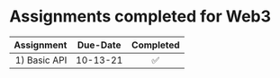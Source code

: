 # Assignments completed for Web3

| Assignment | Due-Date | Completed |
|-----------:|:---------:|:------------:|
| 1) Basic API  | 10-13-21 | :white_check_mark: |